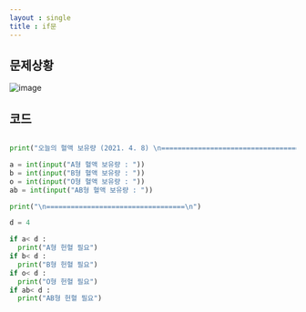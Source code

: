 ```yaml
---
layout : single
title : if문
---
```


## 문제상황

![image](https://user-images.githubusercontent.com/80247960/114002363-c22aca80-9897-11eb-8a82-15a410bbd35a.png)


## 코드 

~~~python

print("오늘의 혈액 보유량 (2021. 4. 8) \n==================================\n")

a = int(input("A형 혈액 보유량 : "))
b = int(input("B형 혈액 보유량 : "))
o = int(input("O형 혈액 보유량 : "))
ab = int(input("AB형 혈액 보유량 : "))

print("\n==================================\n")

d = 4

if a< d :
  print("A형 헌혈 필요")
if b< d :
  print("B형 헌혈 필요")
if o< d :
  print("O형 헌혈 필요")
if ab< d :
  print("AB형 헌혈 필요")

~~~
